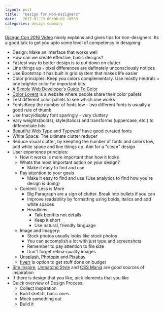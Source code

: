 ```yaml
---
layout: post
title:  "Design for Non-Designers"
date:   2017-01-29 00:00:00 +0530
categories: design summary
---
```


[Django Con 2016 Video](https://www.youtube.com/watch?v=-JQBfUnYxXA) nicely explains and gives tips for non-designers. Its a good talk to get you upto some level of competency in designing

- Design: Make an interface that works well
- How can we create effective, basic designs?
- Fastest way to better design is to cut down on clutter
- Line things up - pixel differences are definately unconsciously notices
- Use Bootstrap it has built in grid system that makes life easier
- Color principles: Keep you colors complementary. Use mostly neutrals + one brighter color for important bits
- [A Simple Web Developer’s Guide To Color](https://www.smashingmagazine.com/2016/04/web-developer-guide-color/)
- [Color Lovers](http://www.colourlovers.com/) is a website where people share their color pallets
- Test different color pallets to see which one works
- Fonts:Keep the number of fonts low - two different fonts is usually a good rule of thumb
- Use fnacy/display font sparingly - very cluttery
- Vary weights(bolds), style(italics) and transforms (uppercase, etc.) to differentiate bits. 
- [Beautiful Web Type](http://chad.is/beautiful-web-type/) and [Typewolf](https://www.typewolf.com/) have good curated fonts
- White Space: The ultimate clutter reducer
- Reduce visual clutter, by keepting the number of fonts and colors low, add white space and line things up. Aim for a "clean" design
- User experience principles:
	- How it works is more important than how it looks
	- Whats the most important action on your design?
		- Make it easy to find and use
	- Pay attention to your goals
		- Make it easy to find and use {Use analytics to find how you're design is doing}
	- Content: Less is More
		- Big Paragraph are a sign of clutter. Break into bullets if you can
		- Improve readability by formatting using bolds, italics and add white spaces
		- Headlines:
			- Talk benifits not details
			- Keep it short
			- Use natural, friendly language
	- Image and Imagery:
		- Stock photos usually looks like stock photos
		- You can accomplish a lot with just type and screenshots
		- Remember to pay attention to file size
		- Don't forget retina-quality images
	- [Unsplash](https://unsplash.com/), [Photopin](http://photopin.com/) and [Pixabay](https://pixabay.com/)
	- [fiverr](http://fiverr.com/) is option to get stuff done on budget
- [Site Inspire](https://www.siteinspire.com/), [Unmatchd Style](http://unmatchedstyle.com/) and [CSS Mania](http://www.cssmania.com/) are good sources of inspiration
- If there is design that you like, pick elements that you like
- Quick overview of Design Process:
	- Collect Inspiration
	- Build sketch, basic ones
	- Mock something out
	- Build it